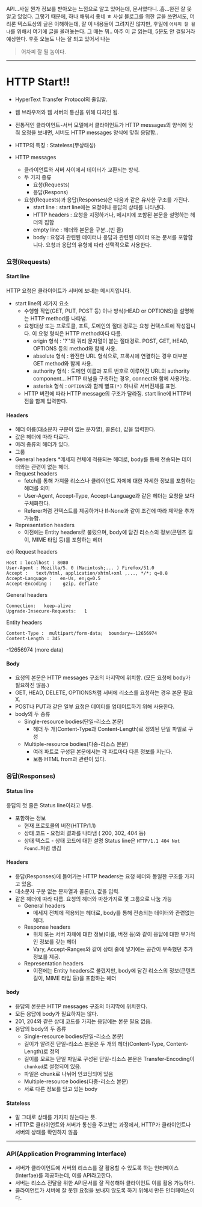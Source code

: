 API...사실 뭔가 정보를 받아오는 느낌으로 알고 있어는데, 문서였다니..흠...완전 잘 못 알고 있었다. 그렇기 때문에, 하나 배워서 좋네 ㅎ
사실 블로그를 위한 글을 쓰면서도, 머리론 텍스트상의 글은 이해하는데, 잘 이 내용들이 그려지진 않지만, 후일에 `어차피 잘 될 나`를 위해서 여기에 글을 올려놓는다. 그 때는 뭐.. 아주 이 글 읽는데, 5분도 안 걸릴거라 예상한다. 후훗
오늘도 나는 잘 되고 있어서 나는
> 어차피 잘 될 놈이다.
---

# HTTP Start!!


* HyperText Transfer Protocol의 줄임말.
* 웹 브라우저와 웹 서버의 통신을 위해 디자인 됨.
* 전통적인 클라이언트-서버 모델에서 클라이언트가 HTTP messages의 양식에 맞춰 요청을 보내면, 서버도 HTTP messages 양식에 맞춰 응답함.. 

* HTTP의 특징 : Stateless(무상태성)

* HTTP messages 
  * 클라이언트와 서버 사이에서 데이터가 교환되는 방식.
  * 두 가지 종류 
    * 요청(Requests)
    * 응답(Respons) 	
  * 요청(Requests)과 응답(Responses)은 다음과 같은 유사한 구조를 가진다.
    * start line : start line에는 요청이나 응답의 상태를 나타낸다.
    * HTTP headers : 요청을 지정하거나, 메시지에 포함된 본문을 설명하는 헤더의 집합
    * empty line : 헤더와 본문을 구분..(빈 줄)
    * body : 요청과 관련된 데이터나 응답과 관련된 데이터 또는 문서를 포함합니다. 요청과 응답의 유형에 따라 선택적으로 사용한다.

### 요청(Requests)

#### Start line
HTTP 요청은 클라이어트가 서버에 보내는 메시지입니다. 
* start line의 세가지 요소
  * 수행할 작업(GET, PUT, POST 등) 이나 방식(HEAD or OPTIONS)을 설명하는 HTTP method를 나타냄.
  * 요청대상 또는 프로토콜, 포트, 도메인의 절대 경로는 요청 컨텍스트에 작성됩니다. 이 요청 형식은 HTTP method마다 다름.
    * origin 형식 : '?`'와 쿼리 문자열이 붙는 절대경로. POST, GET, HEAD, OPTIONS 등의 method와 함께 사용.
    * absolute 형식 : 완전한 URL 형식으로, 프록시에 연결하는 경우 대부분 GET method와 함께 사용.
    * authority 형식 : 도메인 이름과 포트 번호로 이루어진 URL의 authority component... HTTP 터널을 구축하는 경우, connect와 함께 사용가능. 
    * asterisk 형식 : `OPTIONS`와 함께 별표`(*)` 하나로 서버전체를 표현.
  * HTTP 버전에 따라 HTTP message의 구조가 달라짐. start line에 HTTP버전을 함께 입력한다.

#### Headers
 * 헤더 이름(대소문자 구분이 없는 문자열), 콜론(:), 값을 입력한다. 
 * 값은 헤더에 따라 다르다. 
 * 여러 종류의 헤더가 있다.
 * 그룹
  * General headers
    *메세지 전체에 적용되는 헤더로, body를 통해 전송되는 데이터와는 관련이 없는 헤더.
  * Request headers 
    * fetch를 통해 가져올 리소스나 클라이언트 자체에 대한 자세한 정보를 포함하는 헤더를 의미
    * User-Agent, Accept-Type, Accept-Language과 같은 헤더는 요청을 보다 구체화한다.
    * Referer처럼 컨텍스트를 제공하거나 If-None과 같이 조건에 따라 제약을 추가 가능함.
  * Representation headers
    * 이전에는 Entity headers로 불렀으며, body에 담긴 리소스의 정보(콘텐츠 길이, MIME 타입 등)를 포함하는 헤더

ex)
Request headers
```
Host : localhost : 8080
User-Agent : Mozilla/5. 0 (Macintosh;... ) Firefox/51.0
Accept :   text/html, application/xhtml+xml ,..., */*; q=0.8
Accept-Language :   en-Us, en;q=0.5
Accept-Encoding :    gzip, deflate
```
General headers
```
Connection:   keep-alive
Upgrade-Insecure-Requests:   1
```
Entity headers
```
Content-Type :  multipart/form-data;  boundary=-12656974
Content-Length : 345
```
-12656974
(more data)



#### Body
 * 요청의 본문은 HTTP messages 구조의 마지막에 위치함. (모든 요청에 body가 필요하진 않음.)
 * GET, HEAD, DELETE, OPTIONS처럼 서버에 리소스를 요청하는 경우 본문 필요 X.
 * POST나 PUT과 같은 일부 요청은 데이터를 업데이트하기 위해 사용한다.
 * body의 두 종류
   * Single-resource bodies(단일-리소스 본문)
     * 헤더 두 개(Content-Type과 Content-Length)로 정의된 단일 파일로 구성
   * Multiple-resource bodies(다중-리소스 본문)
     * 여러 파트로 구성된 본문에서는 각 파트마다 다른 정보를 지닌다.
     * 보통 HTML from과 관련이 있다.

### 응답(Responses)

#### Status line
응답의 첫 줄은 Status line이라고 부름.
 * 포함하는 정보
   * 현재 프로토콜의 버전(HTTP/1.1)
   * 상태 코드 - 요청의 결과를 나타냄 ( 200, 302, 404 등)   
   * 상태 텍스트 - 상태 코드에 대한 설명
Status line은 `HTTP/1.1 404 Not Found.`처럼 생김

#### Headers
 * 응답(Responses)에 들어가는 HTTP headers는 요청 헤더와 동일한 구조를 가지고 있음.
 * 대소문자 구분 없는 문자열과 콜론(:), 값을 입력.
 * 같은 헤더에 따라 다름. 요청의 헤더와 마찬가지로 몇 그룹으로 나눔 가능
   * General headers
     * 메세지 전체에 적용되는 헤더로, body를 통해 전송되는 데이터와 관련없는 헤더.
   * Response headers 
     * 위치 또는 서버 자체에 대한 정보(이름, 버전 등)와 같이 응답에 대한 부가적인 정보를 갖는 헤더
     * Vary, Accept-Ranges와 같이 상태 줄에 넣기에는 공간이 부족했던 추가 정보를 제공.
   * Representation headers 
     * 이전에는 Entity headers로 불렸지만, body에 담긴 리소스의 정보(콘텐츠 길이, MIME 타입 등)을 포함하는 헤더


#### body
 * 응답의 본문은 HTTP messages 구조의 마지막에 위치한다.
 * 모든 응답에 body가 필요하지는 않다.
 * 201, 204와 같은 상태 코드를 가지는 응답에는 본문 필요 없음.
 * 응답의 body의 두 종류
   * Single-resource bodies(단일-리소스 본문)
    * 길이가 알려진 단일-리소스 본문은 두 개의 헤더(Content-Type, Content-Length)로 정의
    * 길이를 모르는 단일 파일로 구성된 단일-리소스 본문은 Transfer-Encoding이 `chunked`로 설정되어 있음.
    * 파일은 chunk로 나뉘어 인코딩되어 있음
   * Multiple-resource bodies(다중-리소스 본문)
    * 서로 다른 정보를 담고 있는 body

#### Stateless
 * 말 그대로 상태를 가지지 않는다는 뜻. 
 * HTTP로 클라이언트와 서버가 통신을 주고받는 과정에서, HTTP가 클라이언트나 서버의 상태를 확인하지 않음


---

### API(Application Programming Interface)
 * 서버가 클라이언트에 서버의 리소스를 잘 활용할 수 있도록 하는 인터페이스(Interfae)를 제공하는데, 이를 API라고한다.
 * 서버는 리소스 전달을 위한 API문서를 잘 작성해야 클라이언트 이를 활용 가능하다.
 * 클라이언트가 서버에 잘 못된 요청을 보내지 않도록 하기 위해서 만든 인터페이스이다.


